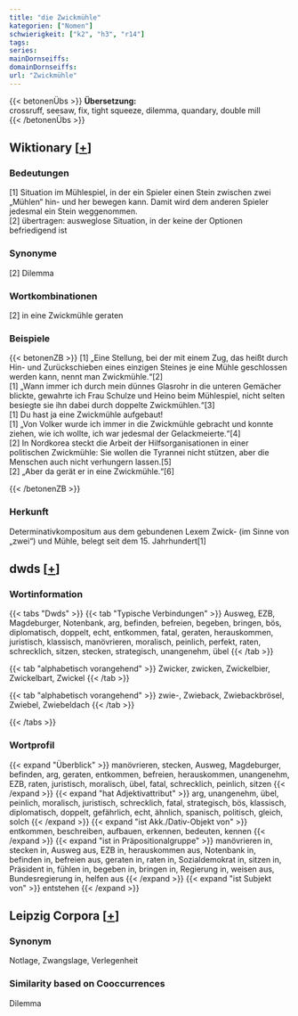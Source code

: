 ```yaml
---
title: "die Zwickmühle"
kategorien: ["Nomen"]
schwierigkeit: ["k2", "h3", "r14"]
tags:
series:
mainDornseiffs:
domainDornseiffs:
url: "Zwickmühle"
---
```


{{< betonenÜbs >}}
**Übersetzung:**  
crossruff, seesaw, fix, tight squeeze, dilemma, quandary, double mill  
{{< /betonenÜbs >}}

## Wiktionary [[+](https://de.wiktionary.org/wiki/Zwickmühle)]

### Bedeutungen
[1] Situation im Mühlespiel, in der ein Spieler einen Stein zwischen zwei „Mühlen“ hin- und her bewegen kann. Damit wird dem anderen Spieler jedesmal ein Stein weggenommen.  
[2] übertragen: ausweglose Situation, in der keine der Optionen befriedigend ist  

### Synonyme
[2] Dilemma  

### Wortkombinationen
[2] in eine Zwickmühle geraten  

### Beispiele
{{< betonenZB >}}
[1] „Eine Stellung, bei der mit einem Zug, das heißt durch Hin- und Zurückschieben eines einzigen Steines je eine Mühle geschlossen werden kann, nennt man Zwickmühle.“[2]  
[1] „Wann immer ich durch mein dünnes Glasrohr in die unteren Gemächer blickte, gewahrte ich Frau Schulze und Heino beim Mühlespiel, nicht selten besiegte sie ihn dabei durch doppelte Zwickmühlen.“[3]  
[1] Du hast ja eine Zwickmühle aufgebaut!  
[1] „Von Volker wurde ich immer in die Zwickmühle gebracht und konnte ziehen, wie ich wollte, ich war jedesmal der Gelackmeierte.“[4]  
[2] In Nordkorea steckt die Arbeit der Hilfsorganisationen in einer politischen Zwickmühle: Sie wollen die Tyrannei nicht stützen, aber die Menschen auch nicht verhungern lassen.[5]  
[2] „Aber da gerät er in eine Zwickmühle.“[6]  

{{< /betonenZB >}}
### Herkunft
Determinativkompositum aus dem gebundenen Lexem Zwick- (im Sinne von „zwei“) und Mühle, belegt seit dem 15. Jahrhundert[1]  



## dwds [[+](https://www.dwds.de/wb/Zwickmühle)]

### Wortinformation
{{< tabs "Dwds" >}}
{{< tab "Typische Verbindungen" >}}
Ausweg, EZB, Magdeburger, Notenbank, arg, befinden, befreien, begeben, bringen, bös, diplomatisch, doppelt, echt, entkommen, fatal, geraten, herauskommen, juristisch, klassisch, manövrieren, moralisch, peinlich, perfekt, raten, schrecklich, sitzen, stecken, strategisch, unangenehm, übel
{{< /tab >}}

{{< tab "alphabetisch vorangehend" >}}
Zwicker, zwicken, Zwickelbier, Zwickelbart, Zwickel
{{< /tab >}}

{{< tab "alphabetisch vorangehend" >}}
zwie-, Zwieback, Zwiebackbrösel, Zwiebel, Zwiebeldach
{{< /tab >}}

{{< /tabs >}}

### Wortprofil
{{< expand "Überblick" >}} manövrieren, stecken, Ausweg, Magdeburger, befinden, arg, geraten, entkommen, befreien, herauskommen, unangenehm, EZB, raten, juristisch, moralisch, übel, fatal, schrecklich, peinlich, sitzen {{< /expand >}}
{{< expand "hat Adjektivattribut" >}} arg, unangenehm, übel, peinlich, moralisch, juristisch, schrecklich, fatal, strategisch, bös, klassisch, diplomatisch, doppelt, gefährlich, echt, ähnlich, spanisch, politisch, gleich, solch {{< /expand >}}
{{< expand "ist Akk./Dativ-Objekt von" >}} entkommen, beschreiben, aufbauen, erkennen, bedeuten, kennen {{< /expand >}}
{{< expand "ist in Präpositionalgruppe" >}} manövrieren in, stecken in, Ausweg aus, EZB in, herauskommen aus, Notenbank in, befinden in, befreien aus, geraten in, raten in, Sozialdemokrat in, sitzen in, Präsident in, fühlen in, begeben in, bringen in, Regierung in, weisen aus, Bundesregierung in, helfen aus {{< /expand >}}
{{< expand "ist Subjekt von" >}} entstehen {{< /expand >}}

## Leipzig Corpora [[+](https://corpora.uni-leipzig.de/en/res?word=Zwickmühle&corpusId=deu_newscrawl-public_2018)]


### Synonym
Notlage, Zwangslage, Verlegenheit


### Similarity based on Cooccurrences
Dilemma

